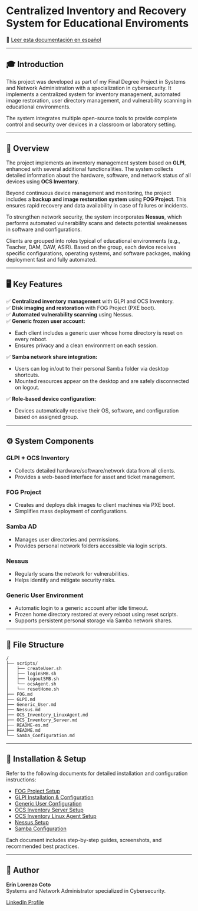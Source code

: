 
# Centralized Inventory and Recovery System for Educational Enviroments

📖 [Leer esta documentación en español](README-es.md)

---

## 🎓 Introduction

This project was developed as part of my Final Degree Project in Systems and Network Administration with a specialization in cybersecurity. It implements a centralized system for inventory management, automated image restoration, user directory management, and vulnerability scanning in educational environments.

The system integrates multiple open-source tools to provide complete control and security over devices in a classroom or laboratory setting.

---

## 🚀 Overview

The project implements an inventory management system based on **GLPI**, enhanced with several additional functionalities. The system collects detailed information about the hardware, software, and network status of all devices using **OCS Inventory**.

Beyond continuous device management and monitoring, the project includes a **backup and image restoration system** using **FOG Project**. This ensures rapid recovery and data availability in case of failures or incidents.

To strengthen network security, the system incorporates **Nessus**, which performs automated vulnerability scans and detects potential weaknesses in software and configurations.

Clients are grouped into roles typical of educational environments (e.g., Teacher, DAM, DAW, ASIR). Based on the group, each device receives specific configurations, operating systems, and software packages, making deployment fast and fully automated.

---

## 🖥️ Key Features

✅ **Centralized inventory management** with GLPI and OCS Inventory.  
✅ **Disk imaging and restoration** with FOG Project (PXE boot).  
✅ **Automated vulnerability scanning** using Nessus.  
✅ **Generic frozen user account:**  
- Each client includes a generic user whose home directory is reset on every reboot.
- Ensures privacy and a clean environment on each session.

✅ **Samba network share integration:**  
- Users can log in/out to their personal Samba folder via desktop shortcuts.
- Mounted resources appear on the desktop and are safely disconnected on logout.

✅ **Role-based device configuration:**  
- Devices automatically receive their OS, software, and configuration based on assigned group.

---

## ⚙️ System Components

### GLPI + OCS Inventory
- Collects detailed hardware/software/network data from all clients.
- Provides a web-based interface for asset and ticket management.

### FOG Project
- Creates and deploys disk images to client machines via PXE boot.
- Simplifies mass deployment of configurations.

### Samba AD
- Manages user directories and permissions.
- Provides personal network folders accessible via login scripts.

### Nessus
- Regularly scans the network for vulnerabilities.
- Helps identify and mitigate security risks.

### Generic User Environment
- Automatic login to a generic account after idle timeout.
- Frozen home directory restored at every reboot using reset scripts.
- Supports persistent personal storage via Samba network shares.

---

## 📂 File Structure

```
/
├── scripts/
│   ├── createUser.sh
│   ├── loginSMB.sh
│   ├── logoutSMB.sh
│   └── ocsAgent.sh
│   └── resetHome.sh
├── FOG.md
├── GLPI.md
├── Generic_User.md
├── Nessus.md
├── OCS_Inventory_LinuxAgent.md
├── OCS_Inventory_Server.md
├── README-es.md
├── README.md
└── Samba_Configuration.md
```

---

## 📝 Installation & Setup

Refer to the following documents for detailed installation and configuration instructions:

- [FOG Project Setup](FOG.md)
- [GLPI Installation & Configuration](GLPI.md)
- [Generic User Configuration](Generic_User.md)
- [OCS Inventory Server Setup](OCS_Inventory_Server.md)
- [OCS Inventory Linux Agent Setup](OCS_Inventory_LinuxAgent.md)
- [Nessus Setup](Nessus.md)
- [Samba Configuration](Samba_configuration.md)

Each document includes step-by-step guides, screenshots, and recommended best practices.

---

## 👤 Author

**Erín Lorenzo Coto**  
Systems and Network Administrator specialized in Cybersecurity.

[LinkedIn Profile](www.linkedin.com/in/erín-lorenzo-coto) 
